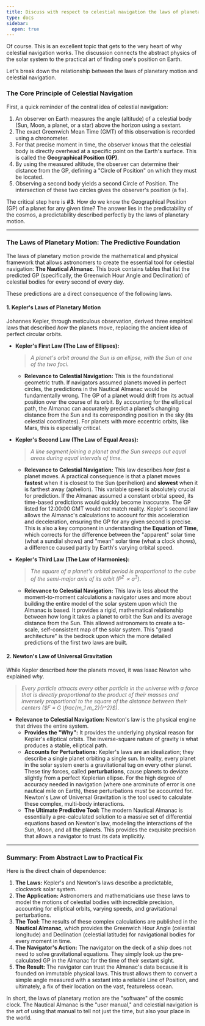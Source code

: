 ```yaml
---
title: Discuss with respect to celestial navigation the laws of planetary motion
type: docs
sidebar:
  open: true
---
```


Of course. This is an excellent topic that gets to the very heart of why celestial navigation works. The discussion connects the abstract physics of the solar system to the practical art of finding one's position on Earth.

Let's break down the relationship between the laws of planetary motion and celestial navigation.

### **The Core Principle of Celestial Navigation**

First, a quick reminder of the central idea of celestial navigation:

1.  An observer on Earth measures the angle (altitude) of a celestial body (Sun, Moon, a planet, or a star) above the horizon using a sextant.
2.  The exact Greenwich Mean Time (GMT) of this observation is recorded using a chronometer.
3.  For that precise moment in time, the observer knows that the celestial body is directly overhead at a specific point on the Earth's surface. This is called the **Geographical Position (GP)**.
4.  By using the measured altitude, the observer can determine their distance from the GP, defining a "Circle of Position" on which they must be located.
5.  Observing a second body yields a second Circle of Position. The intersection of these two circles gives the observer's position (a fix).

The critical step here is **#3**. How do we know the Geographical Position (GP) of a planet for any given time? The answer lies in the predictability of the cosmos, a predictability described perfectly by the laws of planetary motion.

---

### **The Laws of Planetary Motion: The Predictive Foundation**

The laws of planetary motion provide the mathematical and physical framework that allows astronomers to create the essential tool for celestial navigation: **The Nautical Almanac**. This book contains tables that list the predicted GP (specifically, the Greenwich Hour Angle and Declination) of celestial bodies for every second of every day.

These predictions are a direct consequence of the following laws.

#### **1. Kepler's Laws of Planetary Motion**

Johannes Kepler, through meticulous observation, derived three empirical laws that described *how* the planets move, replacing the ancient idea of perfect circular orbits.

*   **Kepler's First Law (The Law of Ellipses):**
    > *A planet's orbit around the Sun is an ellipse, with the Sun at one of the two foci.*

    *   **Relevance to Celestial Navigation:** This is the foundational geometric truth. If navigators assumed planets moved in perfect circles, the predictions in the Nautical Almanac would be fundamentally wrong. The GP of a planet would drift from its actual position over the course of its orbit. By accounting for the elliptical path, the Almanac can accurately predict a planet's changing distance from the Sun and its corresponding position in the sky (its celestial coordinates). For planets with more eccentric orbits, like Mars, this is especially critical.

*   **Kepler's Second Law (The Law of Equal Areas):**
    > *A line segment joining a planet and the Sun sweeps out equal areas during equal intervals of time.*

    *   **Relevance to Celestial Navigation:** This law describes *how fast* a planet moves. A practical consequence is that a planet moves **fastest** when it is closest to the Sun (perihelion) and **slowest** when it is farthest away (aphelion). This variable speed is absolutely crucial for prediction. If the Almanac assumed a constant orbital speed, its time-based predictions would quickly become inaccurate. The GP listed for 12:00:00 GMT would not match reality. Kepler's second law allows the Almanac's calculations to account for this acceleration and deceleration, ensuring the GP for any given second is precise. This is also a key component in understanding the **Equation of Time**, which corrects for the difference between the "apparent" solar time (what a sundial shows) and "mean" solar time (what a clock shows), a difference caused partly by Earth's varying orbital speed.

*   **Kepler's Third Law (The Law of Harmonies):**
    > *The square of a planet's orbital period is proportional to the cube of the semi-major axis of its orbit ($P^2 \propto a^3$)*.

    *   **Relevance to Celestial Navigation:** This law is less about the moment-to-moment calculations a navigator uses and more about building the entire model of the solar system upon which the Almanac is based. It provides a rigid, mathematical relationship between how long it takes a planet to orbit the Sun and its average distance from the Sun. This allowed astronomers to create a to-scale, self-consistent map of the solar system. This "grand architecture" is the bedrock upon which the more detailed predictions of the first two laws are built.

#### **2. Newton's Law of Universal Gravitation**

While Kepler described *how* the planets moved, it was Isaac Newton who explained *why*.

> *Every particle attracts every other particle in the universe with a force that is directly proportional to the product of their masses and inversely proportional to the square of the distance between their centers ($F = G \frac{m_1 m_2}{r^2}$)*.

*   **Relevance to Celestial Navigation:** Newton's law is the physical engine that drives the entire system.
    *   **Provides the "Why":** It provides the underlying physical reason for Kepler's elliptical orbits. The inverse-square nature of gravity is what produces a stable, elliptical path.
    *   **Accounts for Perturbations:** Kepler's laws are an idealization; they describe a single planet orbiting a single sun. In reality, every planet in the solar system exerts a gravitational tug on every other planet. These tiny forces, called **perturbations**, cause planets to deviate slightly from a perfect Keplerian ellipse. For the high degree of accuracy needed in navigation (where one arcminute of error is one nautical mile on Earth), these perturbations *must* be accounted for. Newton's Law of Universal Gravitation is the tool used to calculate these complex, multi-body interactions.
    *   **The Ultimate Predictive Tool:** The modern Nautical Almanac is essentially a pre-calculated solution to a massive set of differential equations based on Newton's law, modeling the interactions of the Sun, Moon, and all the planets. This provides the exquisite precision that allows a navigator to trust its data implicitly.

---

### **Summary: From Abstract Law to Practical Fix**

Here is the direct chain of dependence:

1.  **The Laws:** Kepler's and Newton's laws describe a predictable, clockwork solar system.
2.  **The Application:** Astronomers and mathematicians use these laws to model the motions of celestial bodies with incredible precision, accounting for elliptical orbits, varying speeds, and gravitational perturbations.
3.  **The Tool:** The results of these complex calculations are published in the **Nautical Almanac**, which provides the Greenwich Hour Angle (celestial longitude) and Declination (celestial latitude) for navigational bodies for every moment in time.
4.  **The Navigator's Action:** The navigator on the deck of a ship does not need to solve gravitational equations. They simply look up the pre-calculated GP in the Almanac for the time of their sextant sight.
5.  **The Result:** The navigator can trust the Almanac's data because it is founded on immutable physical laws. This trust allows them to convert a simple angle measured with a sextant into a reliable Line of Position, and ultimately, a fix of their location on the vast, featureless ocean.

In short, the laws of planetary motion are the "software" of the cosmic clock. The Nautical Almanac is the "user manual," and celestial navigation is the art of using that manual to tell not just the time, but also your place in the world.
